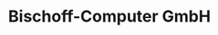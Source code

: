 ---
title: "Bischoff-Computer GmbH"
url: /fuerstenfeldbruck/bischoff-computer-gmbh/
shop: Computer
---